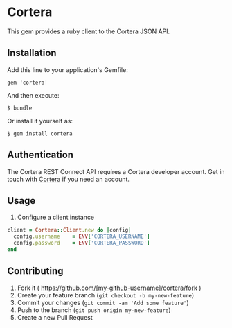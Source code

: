 # Cortera

This gem provides a ruby client to the Cortera JSON API.

## Installation

Add this line to your application's Gemfile:

    gem 'cortera'

And then execute:

    $ bundle

Or install it yourself as:

    $ gem install cortera

## Authentication

The Cortera REST Connect API requires a Cortera developer account. Get in touch with [Cortera](https://start.cortera.com/developer/dispatcher/contactUs "Contact Cortera") if you need an account.

## Usage

1. Configure a client instance
```ruby
client = Cortera::Client.new do |config|
  config.username    = ENV['CORTERA_USERNAME']
  config.password    = ENV['CORTERA_PASSWORD']
end
```


## Contributing

1. Fork it ( https://github.com/[my-github-username]/cortera/fork )
2. Create your feature branch (`git checkout -b my-new-feature`)
3. Commit your changes (`git commit -am 'Add some feature'`)
4. Push to the branch (`git push origin my-new-feature`)
5. Create a new Pull Request
